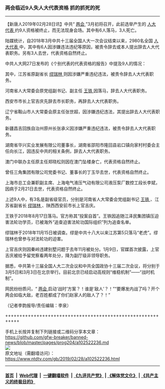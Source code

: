 ### 两会临近9人失人大代表资格 抓的抓死的死
------------------------

<div class="post_content">
 <p>
  【新唐人2019年02月28日讯】中共“
  <a href="https://www.ntdtv.com/gb/两会.htm">
   两会
  </a>
  ”3月初将召开，此前选举产生的
  <a href="https://www.ntdtv.com/gb/人大代表.htm">
   人大代表
  </a>
  约9人资格被终止，而无法现身会场。其中有6人落马，3人死亡。
 </p>
 <p>
  陆媒统计，自2018年3月中共十三届全国人大一次会议结束以来，2980名全国
  <a href="https://www.ntdtv.com/gb/人大代表.htm">
   人大代表
  </a>
  中，其中有6人因涉嫌违法违纪等原因，被责令辞去或本人提出辞去人大代表职务。另有3人去世，代表资格自然终止。
 </p>
 <p>
  中共人大网27日发布的《个别代表的代表资格的报告》中提及9人的情况：
 </p>
 <p>
  其中，江苏省原副省长
  <a href="https://www.ntdtv.com/gb/缪瑞林.htm">
   缪瑞林
  </a>
  则因涉嫌严重违纪违法，被责令辞去人大代表职务。
 </p>
 <p>
  河南省人大常委会原党组副书记、副主任
  <a href="https://www.ntdtv.com/gb/王铁.htm">
   王铁
  </a>
  因落马，辞去人大代表职务。
 </p>
 <p>
  西安市市长上官吉庆先辞去市长职务，再辞去人大代表职务。
 </p>
 <p>
  辽宁省鞍山市人大常委会原主任张世超，因涉嫌违纪违法，其提出辞去人大代表职务。
 </p>
 <p>
  新疆昌吉回族自治州原州长张承义因涉嫌严重违纪违法，被责令辞去人大代表职务。
 </p>
 <p>
  湖南省华兴实业发展有限公司董事长，湖南省邵阳市隆回县岩口镇向家村村委会主任向长江，因违反中共的相关条例，辞去人大代表职务。
 </p>
 <p>
  澳门中联办主任原主任郑晓松则因在澳门坠楼身亡，代表资格自然终止。
 </p>
 <p>
  曾任三角集团有限公司党委书记、董事长的丁玉华去世，代表资格自然终止。
 </p>
 <p>
  上海市总工会兼职副主席、上海电气液压气动有限公司液压泵厂数控工段长李斌，因病于2月21日去世，代表资格自然终止。
 </p>
 <p>
  上述9人中，有3名是副省级官员，分别是河南省人大常委会党组副书记
  <a href="https://www.ntdtv.com/gb/王铁.htm">
   王铁
  </a>
  、江苏省副省长
  <a href="https://www.ntdtv.com/gb/缪瑞林.htm">
   缪瑞林
  </a>
  、陕西西安前市长上官吉庆。
 </p>
 <p>
  王铁于2018年8月17日落马。官方称其“投案自首”。王铁因追随江泽民集团镇压迫害法轮功学员，已被海外“追查迫害法轮功国际组织”列为追查名单。
 </p>
 <p>
  缪瑞林于2018年11月15日被调查。缪是中共十八大以来江苏第5只落马“老虎”。缪瑞林也曾参与对法轮功的迫害。
 </p>
 <p>
  上官吉庆则因秦岭违建别墅问题于去年11月被处分。1月9日，官媒首次披露，上官吉庆被给予留党察看两年处分，降为副厅级非领导职务。
 </p>
 <p>
  据悉，中共第十三届全国人大二次会议和中共全国政协十三届二次会议，将分别于3月5日和3月3日在北京举行。目前北京已经启动高规则“维稳机制”——“战时机制”。
 </p>
 <p>
  网民纷纷质问，“
  <a href="https://www.ntdtv.com/gb/两会.htm">
   两会
  </a>
  启动‘战时’方案？！谁是‘敌人’？！”“要爆发内战了吗？开个两会如临大敌，老百姓都成了你们赵家人的敌人了？！”
 </p>
 <p>
  （记者李韵报导/责任编辑：李泉）
 </p>
 <div class="single_ad">
 </div>
</div>

+++++++++++++++++++++++++++++++++++++++++++++++++++++++++++<br/><br/>
手机上长按并复制下列链接或二维码分享本文章：<br/>
https://github.com/gfw-breaker/banned-news/blob/master/pages/prog204/a102522236.md <br/>
<a href='https://github.com/gfw-breaker/banned-news/blob/master/pages/prog204/a102522236.md'><img src='https://github.com/gfw-breaker/banned-news/blob/master/pages/prog204/a102522236.md.png'/></a> <br/>
原文地址（需翻墙访问）：https://www.ntdtv.com/gb/2019/02/28/a102522236.html


------------------------
#### [首页](https://github.com/gfw-breaker/banned-news/blob/master/README.md) &nbsp;|&nbsp; [Web代理](https://github.com/labour-camp/helloworld) &nbsp;|&nbsp; [一键翻墙软件](https://github.com/gfw-breaker/nogfw/blob/master/README.md) &nbsp;| [《九评共产党》](https://github.com/gfw-breaker/9ping.md/blob/master/README.md#九评之一评共产党是什么) | [《解体党文化》](https://github.com/gfw-breaker/jtdwh.md/blob/master/README.md) | [《共产主义的终极目的》](https://github.com/gfw-breaker/gczydzjmd.md/blob/master/README.md)

